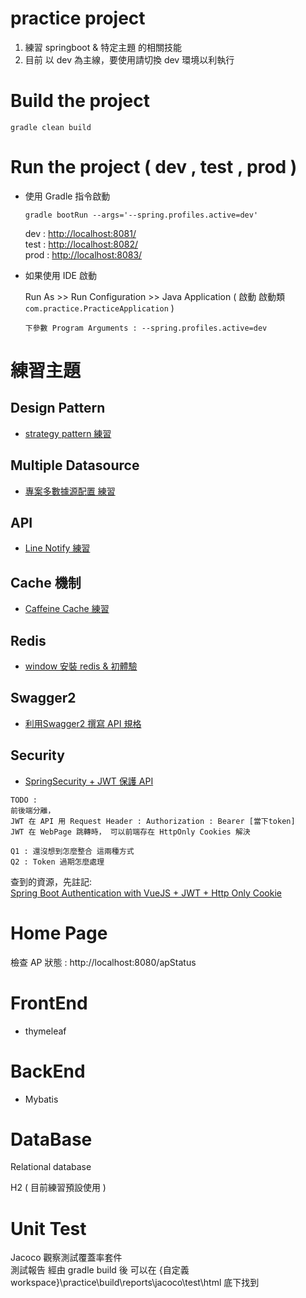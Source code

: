 # practice project

1. 練習 springboot & 特定主題 的相關技能
2. 目前 以 dev 為主線，要使用請切換 dev 環境以利執行

# Build the project 

  `gradle clean build`

# Run the project ( dev , test , prod )

- 使用 Gradle 指令啟動

  `gradle bootRun --args='--spring.profiles.active=dev'`
  
  dev   : [http://localhost:8081/](http://localhost:8081/)  <br>
  test  : [http://localhost:8082/](http://localhost:8082/)  <br>
  prod  : [http://localhost:8083/](http://localhost:8083/)  <br>
  
- 如果使用 IDE 啟動
  
  Run As >> Run Configuration >> Java Application ( 啟動 啟動類 `com.practice.PracticeApplication` )
  
  ` 下參數 Program Arguments : --spring.profiles.active=dev `
  

# 練習主題 
## Design Pattern
- [strategy pattern 練習](https://github.com/oscar51011/practice/blob/master/notes/designPattern/strategyPattern.md)

## Multiple Datasource
- [專案多數據源配置 練習](https://github.com/oscar51011/practice/blob/master/notes/multipleDatasource/multipleDatasource_mybatis.md)

## API
- [Line Notify 練習](https://github.com/oscar51011/practice/blob/master/notes/lineNotify/lineNotify.md)

## Cache 機制
- [Caffeine Cache 練習](https://github.com/oscar51011/practice/blob/master/notes/cache/SpringCache_caffeineCache.md)

## Redis
- [window 安裝 redis & 初體驗](https://github.com/oscar51011/practice/blob/master/notes/redis/GettingStarted.md)

## Swagger2
- [利用Swagger2 撰寫 API 規格](https://github.com/oscar51011/practice/blob/master/notes/swagger/swagger2.md)

## Security 
- [SpringSecurity + JWT 保護 API](https://github.com/oscar51011/practice/blob/master/notes/spring/security/springSecurity%26Jwt.md)

```
TODO :
前後端分離，
JWT 在 API 用 Request Header : Authorization : Bearer [當下token]
JWT 在 WebPage 跳轉時， 可以前端存在 HttpOnly Cookies 解決

Q1 : 還沒想到怎麼整合 這兩種方式 
Q2 : Token 過期怎麼處理
```
查到的資源，先註記: <br>
[Spring Boot Authentication with VueJS + JWT + Http Only Cookie](https://medium.com/@altunkan/spring-boot-authentication-with-vuejs-jwt-http-only-cookie-4d8cfe7e4f0f)
  
# Home Page

檢查 AP 狀態 : http://localhost:8080/apStatus <br>
  
# FrontEnd
- thymeleaf

# BackEnd
- Mybatis

# DataBase
Relational database

H2 ( 目前練習預設使用 ) <br>

# Unit Test
Jacoco 觀察測試覆蓋率套件 <br>
測試報告 經由 gradle build 後 可以在 {自定義workspace}\practice\build\reports\jacoco\test\html 底下找到

